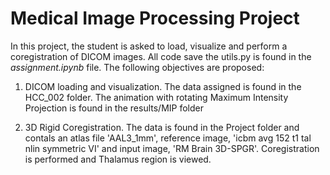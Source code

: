 # Medical Image Processing Project

In this project, the student is asked to load, visualize and perform a coregistration of DICOM images. All code save the utils.py is found in the *assignment.ipynb* file. The following objectives are proposed:

1) DICOM loading and visualization. The data assigned is found in the HCC_002 folder. The animation with rotating Maximum Intensity Projection is found in the results/MIP folder

2) 3D Rigid Coregistration. The data is found in the Project folder and contals an atlas file 'AAL3_1mm', reference image, 'icbm avg 152 t1 tal nlin symmetric VI' and input image, 'RM Brain 3D-SPGR'. Coregistration is performed and Thalamus region is viewed.
